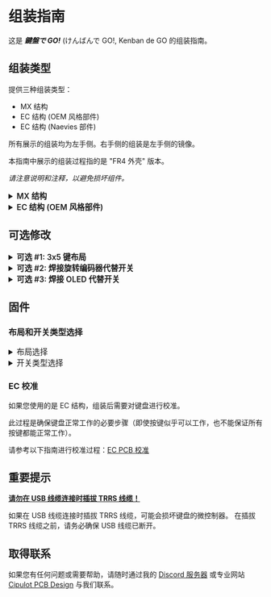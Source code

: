 # 组装指南

这是 **_鍵盤で GO!_** (けんばんで GO!, Kenban de GO 的组装指南。

## 组装类型

提供三种组装类型：

- MX 结构
- EC 结构 (OEM 风格部件)
- EC 结构 (Naevies 部件)

所有展示的组装均为左手侧。右手侧的组装是左手侧的镜像。

本指南中展示的组装过程指的是 "FR4 外壳" 版本。

_请注意说明和注释，以避免损坏组件。_

<details>
  <summary style="font-size:1.1em; font-weight:600;">MX 结构</summary>

## 部件

### 必需

| 名称          | 数量    | 备注                                     |
| :------------ | :------ | :--------------------------------------- |
| PCB           | 1 套    |                                          |
| 背板          | 1 套    |                                          |
| MX 定位板     | 1 套    |                                          |
| 机械轴        | 42 - 46 | 仅兼容 Cherry MX                         |
| 键帽          | 42 - 46 | 1u 40 个, 1.5u 2 个                      |
| 外壳垫柱 M2   | 8       | M2x9mm                                   |
| 外壳螺丝 M2   | 16      | M2x5mm (头部最大 ⌀4mm，以避免与开关干涉) |
| 橡胶脚垫      | 8       |                                          |
| TRS/TRRS 线缆 | 1       | TRS (3 极) 和 TRRS (4 极) 线缆均兼容     |
| Type-C 线缆   | 1       |                                          |

### 可选

| 名称       | 数量     | 备注                                                                                      |
| :--------- | :------- | :---------------------------------------------------------------------------------------- |
| 旋转编码器 | 0 - 4 个 | 兼容 EC12 系列的旋转编码器产品                                                            |
| OLED       | 0 - 2 个 | 0.91" 128x32 OLED 显示模块和排针 (支持 128x64 OLED，但需要不同的固件和安装方式以避免干涉) |

## 组装

### 1: 将垫柱安装到定位板

使用 M2x5mm 螺丝，将垫柱固定到定位板上标出的孔位。

定位板上用于固定垫柱的螺丝孔由小的圆形金属化过孔标记。

根据您要组装的布局（3x6 或 3x5），您需要选择相应的孔位来安装垫柱，如下图所示（某些位置是不同布局共用的）。

### 2: 将开关安装到定位板和 PCB 上

将四个对角位置的开关插入定位板，确保它们牢固就位。

将定位板与 PCB 对齐，并用力将它们压在一起，直到开关完全插入 PCB。

之后，将其余的开关装入定位板和 PCB。

### 3: 将背板安装到步骤 1 和 2 的组装体上

将步骤 2 的组装体翻转过来，使背面朝上，并将背板与组装体对齐。

使用 M2x5mm 螺丝，在步骤 1 中安装垫柱的镜像位置，将背板固定到组装体上。

### 4: 安装橡胶脚垫

将橡胶脚垫粘贴到背板上指定的角落。

### 5: 安装键帽

将键帽安装到开关上，确保它们牢固就位。

</details>

<details>
  <summary style="font-size:1.1em; font-weight:600;">EC 结构 (OEM 风格部件)</summary>

## 部件

### 必需

| 名称           | 数量    | 备注                                                                                              |
| :------------- | :------ | :------------------------------------------------------------------------------------------------ |
| PCB            | 1 套    |                                                                                                   |
| 背板           | 1 套    |                                                                                                   |
| EC 定位板      | 1 套    |                                                                                                   |
| EC 轴座        | 42 - 46 | Topre 或 OEM 风格轴座需要修改（稍后展示）\ Dynacap 则无需任何修改                                 |
| EC 滑块        | 42 - 46 | Topre OEM 或 MX 兼容                                                                              |
| EC 静音环      | 42 - 46 | 如果您想要更安静的键入体验                                                                        |
| EC 胶碗        | 42 - 46 | 由于布局原因，需要裁剪以确保正确对齐                                                              |
| EC 弹簧        | 42 - 46 |                                                                                                   |
| 键帽           | 42 - 46 | 1u 40 个, 1.5u 2 个 (根据滑块选择 Topre 菊花或 MX 十字柱)                                         |
| 外壳垫柱 M2    | 8       | M2x9mm                                                                                            |
| 外壳螺丝 M2    | 16      | M2x5mm (头部最大 ⌀4mm，以避免与开关干涉)                                                          |
| EC 压缩螺丝 M2 | 24 - 28 | M2x8mm (头部最大 ⌀4mm，以避免与开关干涉) 用于 EC 组装的压缩固定。数量因选择 3x5 或 3x6 布局而异。 |
| 橡胶脚垫       | 8       |                                                                                                   |
| TRS/TRRS 线缆  | 1       | TRS (3 极) 和 TRRS (4 极) 线缆均兼容                                                              |
| Type-C 线缆    | 1       |                                                                                                   |

### 可选

| 名称       | 数量     | 备注                                                                                      |
| :--------- | :------- | :---------------------------------------------------------------------------------------- |
| 旋转编码器 | 0 - 4 个 | 兼容 EC12 系列的旋转编码器产品                                                            |
| OLED       | 0 - 2 个 | 0.91" 128x32 OLED 显示模块和排针 (支持 128x64 OLED，但需要不同的固件和安装方式以避免干涉) |

## 修改 EC 轴座

如果您使用的是 Topre 或 OEM 风格的轴座，您需要修改它们以适应这款键盘的布局。修改包括切割轴座的一部分，以确保压缩螺丝有适当的间隙和安装空间。

按照下图所示切割指示部分来修改轴座。

您需要对以下标记位置的所有轴座进行此修改：

Dynacap 轴座不需要任何修改，因为它们设计时已留有足够的间隙。

## 组装

### 1: 将垫柱安装到定位板

使用 M2x5mm 螺丝，将垫柱固定到定位板上标出的孔位。

定位板上用于固定垫柱的螺丝孔由小的圆形金属化过孔标记。

根据您要组装的布局（3x6 或 3x5），您需要选择相应的孔位来安装垫柱，如下图所示（某些位置是不同布局共用的）。

### 2: 将 EC 轴座安装到定位板

将步骤 1 的组装体翻转过来，使背面朝上，并将 EC 轴座插入定位板的所有位置，确保它们牢固就位。

注意轴座的方向，轴座上的小圆形切口应在左右两侧，如下图所示。

### 3: 支撑起步骤 2 的组装体并插入 EC 滑块

步骤 2 的组装体需要被支撑起来，以便以“自由落体”的方式将 EC 滑块插入轴座（即让滑块自由落下），这将确保胶碗和弹簧的正确对齐。

之后，将 EC 滑块插入轴座。如果您想要更安静的键入体验，您也可以在插入滑块之前在此阶段插入静音环。

### 4: 放置胶碗

由于布局原因，您需要裁剪胶碗以确保正确对齐。切割部分如下图所示（此处我们假设使用的是 1x4 胶碗条，如果您使用不同的配置，请相应调整）。

之后，将胶碗放置在轴座上，确保它们与轴座的凹口正确对齐。

### 5: 放置弹簧

将弹簧放在胶碗顶部，确保它们居中且没有倾斜。

下图高亮显示了弹簧以使其更可见。请注意，侧视图中弹簧没有倾斜。

### 6: 将 PCB 放置到组装体上

_这是一个精细的步骤，请小心并冷静地进行！_

仔细将 PCB 与组装体对齐，确保 PCB 与组装体正确对齐。
此步骤可能需要一些力气来压缩组装体，请耐心并慢慢来。

此时，用一只手牢牢抓住组装体，压缩定位板和 PCB，同时用另一只手将 M2x8mm 螺丝从定位板侧插入指定的孔中，以将 PCB 固定到组装体上。

从 4 个角的螺丝开始，然后处理剩余的螺丝。一旦 4 个角固定好，您就可以继续添加剩余的螺丝。

这里有一个 GIF 展示了压缩组装体和插入螺丝的过程。

### 7: 将背板安装到步骤 6 的组装体上

将步骤 6 的组装体翻转过来，使背面朝上，并将背板与组装体对齐，然后使用 M2x5mm 螺丝，在步骤 1 中安装垫柱的镜像位置，将背板固定到组装体上。

### 8: 安装橡胶脚垫

将橡胶脚垫粘贴到背板上指定的角落。

### 9: 安装键帽

将键帽安装到开关上，确保它们牢固就位。

</details>

## 可选修改

<details>
<summary style="font-size:1.1em; font-weight:600;">可选 #1: 3x5 键布局</summary>

如果您想使用 3x5 键布局，可以相应地修改定位板和 PCB。您可以选择只修改键盘的一侧或两侧。

定位板的最外列需要折断。

**注意**：此修改是不可逆的，请谨慎操作。

在折断 PCB 之前，请确保使用刀或切割器切断连接到该列开关的线路。这是为了防止修改后出现任何电气问题。

切断线路后，您可以折断 PCB 的最外列。

</details>

<details>
<summary style="font-size:1.1em; font-weight:600;">可选 #2: 焊接旋转编码器代替开关</summary>

如果使用旋转编码器，它可以安装在*以下一个或两个*位置来代替开关。在这种情况下，需要从背面进行焊接。

</details>

<details>
<summary style="font-size:1.1em; font-weight:600;">可选 #3: 焊接 OLED 代替开关</summary>

如果使用 OLED，它可以安装在此位置来代替开关。在这种情况下，需要从背面进行焊接。

您还必须折断部分定位板以为 OLED 腾出空间。

我们建议您使用母排针 (1x4) 以便将来轻松更换 OLED。

此外，虽然这需要定制外壳和更多的 DIY 工作，但您可以通过飞线将 OLED 的 4 个引脚引出到外壳侧面，从而同时使用开关/编码器 _和_ OLED。

</details>

## 固件

### 布局和开关类型选择

<details>
  <summary style="font-size:1.1em; font-weight:400;">布局选择</summary>

完成组装后，您**必须**选择您使用的布局和开关类型。默认情况下，键盘配置为 EC 模式。

使用 [VIA](https://www.usevia.app/) 您可以轻松配置布局和键位分配。

</details>

<details>
  <summary style="font-size:1.1em; font-weight:400;">开关类型选择</summary>

为了选择开关类型，您将在 `Hybrid Tools` -> `Actuation` 标签页下的 `Switch Type` 下拉菜单中选择适当的选项，`MX` 或 `EC`。

</details>

### EC 校准

如果您使用的是 EC 结构，组装后需要对键盘进行校准。

此过程是确保键盘正常工作的必要步骤（即使按键似乎可以工作，也不能保证所有按键都能正常工作）。

请参考以下指南进行校准过程：[EC PCB 校准](https://cipulot.squarespace.com/guides#:~:text=Notion%20Webpage-,EC%20PCB%20Calibration,-Brief%20video%20guide)

## 重要提示

**<u>请勿在 USB 线缆连接时插拔 TRRS 线缆！</u>**

如果在 USB 线缆连接时插拔 TRRS 线缆，可能会损坏键盘的微控制器。
在插拔 TRRS 线缆之前，请务必确保 USB 线缆已断开。

## 取得联系

如果您有任何问题或需要帮助，请随时通过我的 [Discord 服务器](https://discord.gg/YKZSqHG8bJ) 或专业网站 [Cipulot PCB Design](https://www.lusvsolutions.com/contact) 与我们联系。
